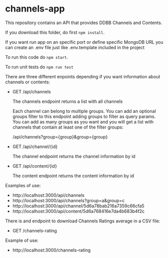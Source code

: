# channels-app

This repository contains an API that provides DDBB Channels and Contents.

If you download this folder, do first `npm install`.

If you want run app on an specific port or define specific MongoDB URL you can create an .env file just like .env.template included in the project

To run this code do `npm start`.

To run unit tests do `npm run test`

There are three different enpoints depending if you want information about channels or contents:

- GET /api/channels

  The channels endpoint returns a list with all channels

  Each channel can belong to multiple groups. You can add an optional groups filter to this endpoint adding groups to filter as query params.
  You can add as many groups as you want and you will get a list with channels that contain at least one of the filter groups:

  /api/channels?group={group}&group={group}

- GET /api/channel/{id}

  The channel endpoint returns the channel information by id

- GET /api/content/{id}

  The content endpoint returns the content information by id

Examples of use:

- http://localhost:3000/api/channels
- http://localhost:3000/api/channels?group=a&group=c
- http://localhost:3000/api/channel/5d6a78bab216a7359c66cfa5
- http://localhost:3000/api/content/5d6a768416e7da4b683b4f2c

There is and endpoint to download Channels Ratings average in a CSV file:

- GET /channels-rating

Example of use:

- http://localhost:3000/channels-rating
